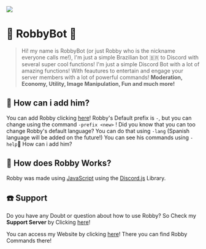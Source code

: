 ![](https://cdn.discordapp.com/attachments/1033127620700803144/1050158824100724807/E1C2B9EC-53E2-4137-9A01-714960A68749.png)

# 🤖 RobbyBot 🌟

> Hi! my name is RobbyBot (or just Robby who is the nickname everyone calls me!), I'm just a simple Brazilian bot 🇧🇷 to Discord with several super cool functions!
> I'm just a simple Discord Bot with a lot of amazing functions!
> With feautures to entertain and engage your server members with a lot of powerful commands! 
> **Moderation, Economy, Utility, Image Manipulation, Fun and much more!**

🤔 How can i add him?
---------------

You can add Robby clicking [here](https://discord.com/oauth2/authorize?client_id=808348745271869482&scope=bot&permissions=2080383166)!
Robby's Default prefix is `-`, but you can change using the command `-prefix <new>` !
Did you know that you can too change Robby's default language? You can do that using 
`-lang` (Spanish language will be added on the future!)
You can see his commands using `-help`🤔 How can i add him?

🤖 How does Robby Works?
---------------
Robby was made using [JavaScript](https://nodejs.org/en/) using the [Discord.js](https://discord.js.org/#/) Library.

☎️ Support
---------------

Do you have any Doubt or question about how to use Robby? So Check my **Support Server** by Clicking [here](https://discord.gg/ZGw63Eq95z)!

You can access my Website by clicking [here](https://robbybot.robbywebsite.repl.co/commands)! There you can find Robby Commands there!

